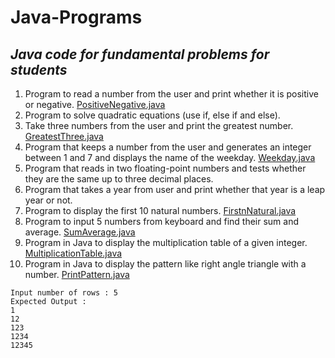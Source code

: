 # Java-Programs
## *Java code for fundamental problems for students*
1. Program to read a number from the user and print whether it is positive or negative. [PositiveNegative.java](https://github.com/SaketJNU/Java-Programs/blob/main/PositiveNegative.java)
2. Program to solve quadratic equations (use if, else if and else). 
3. Take three numbers from the user and print the greatest number. [GreatestThree.java](https://github.com/SaketJNU/Java-Programs/blob/main/GreatestThree.java)
4. Program that keeps a number from the user and generates an integer between 1 and 7 and displays 
the name of the weekday. [Weekday.java](https://github.com/SaketJNU/Java-Programs/blob/main/Weekday.java)
5. Program that reads in two floating-point numbers and tests whether they are the same up to three 
decimal places.
6. Program that takes a year from user and print whether that year is a leap year or not.
7. Program to display the first 10 natural numbers.    [FirstnNatural.java](https://github.com/SaketJNU/Java-Programs/blob/main/FirstnNatural.java)
8. Program to input 5 numbers from keyboard and find their sum and average. [SumAverage.java](https://github.com/SaketJNU/Java-Programs/blob/main/SumAverage.java)
9. Program in Java to display the multiplication table of a given integer. [MultiplicationTable.java](https://github.com/SaketJNU/Java-Programs/blob/main/MultiplicationTable.java)
10. Program in Java to display the pattern like right angle triangle with a number. [PrintPattern.java](https://github.com/SaketJNU/Java-Programs/blob/main/PrintPattern.java)
 ```
Input number of rows : 5
Expected Output :
1 
12 
123 
1234 
12345
```
